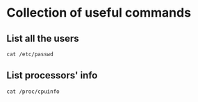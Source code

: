 # Collection of useful commands 

## List all the users
```
cat /etc/passwd
```

## List processors' info
```
cat /proc/cpuinfo
```
